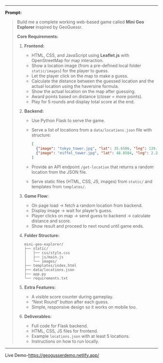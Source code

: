 
---

**Prompt:**

> Build me a complete working web-based game called **Mini Geo Explorer** inspired by GeoGuessr.
>
> **Core Requirements:**
>
> 1. **Frontend:**
>
>    * HTML, CSS, and JavaScript using **Leaflet.js** with OpenStreetMap for map interaction.
>    * Show a location image (from a pre-defined local folder `static/images`) for the player to guess.
>    * Let the player click on the map to make a guess.
>    * Calculate the distance between the guessed location and the actual location using the haversine formula.
>    * Show the actual location on the map after guessing.
>    * Award points based on distance (closer = more points).
>    * Play for 5 rounds and display total score at the end.
>
> 2. **Backend:**
>
>    * Use Python Flask to serve the game.
>    * Serve a list of locations from a `data/locations.json` file with structure:
>
>      ```json
>      [
>        {"image": "tokyo_tower.jpg", "lat": 35.6586, "lng": 139.7454},
>        {"image": "eiffel_tower.jpg", "lat": 48.8584, "lng": 2.2945}
>      ]
>      ```
>    * Provide an API endpoint `/get-location` that returns a random location from the JSON file.
>    * Serve static files (HTML, CSS, JS, images) from `static/` and templates from `templates/`.
>
> 3. **Game Flow:**
>
>    * On page load → fetch a random location from backend.
>    * Display image → wait for player’s guess.
>    * Player clicks on map → send guess to backend → calculate distance and score.
>    * Show result and proceed to next round until game ends.
>
> 4. **Folder Structure:**
>
>    ```
>    mini-geo-explorer/
>    ├── static/
>    │   ├── css/style.css
>    │   ├── js/main.js
>    │   └── images/
>    ├── templates/index.html
>    ├── data/locations.json
>    ├── app.py
>    └── requirements.txt
>    ```
>
> 5. **Extra Features:**
>
>    * A visible score counter during gameplay.
>    * “Next Round” button after each guess.
>    * Simple, responsive design so it works on mobile too.
>
> 6. **Deliverables:**
>
>    * Full code for Flask backend.
>    * HTML, CSS, JS files for frontend.
>    * Example `locations.json` with at least 5 locations.
>    * Instructions on how to run locally.

---

Live Demo-https://geogusserdemo.netlify.app/
